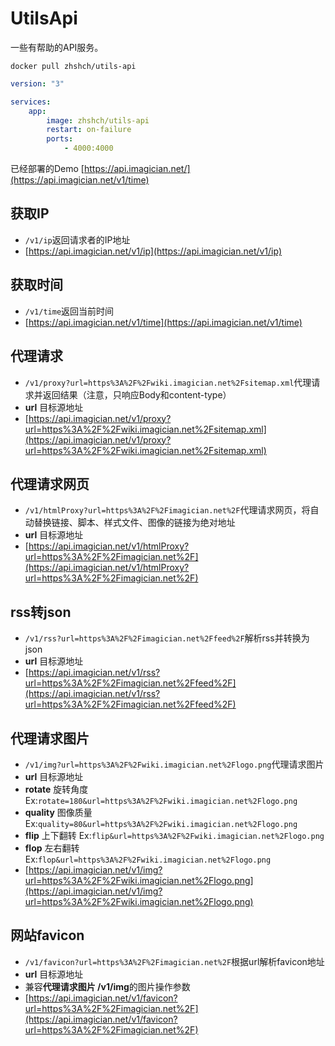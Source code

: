 # UtilsApi
一些有帮助的API服务。
```shell script
docker pull zhshch/utils-api
```

```yaml
version: "3"

services:
    app:
        image: zhshch/utils-api
        restart: on-failure
        ports:
            - 4000:4000
```
已经部署的Demo [https://api.imagician.net/](https://api.imagician.net/v1/time)

## 获取IP
* `/v1/ip`返回请求者的IP地址
* [https://api.imagician.net/v1/ip](https://api.imagician.net/v1/ip)

## 获取时间
* `/v1/time`返回当前时间
* [https://api.imagician.net/v1/time](https://api.imagician.net/v1/time)

## 代理请求
* `/v1/proxy?url=https%3A%2F%2Fwiki.imagician.net%2Fsitemap.xml`代理请求并返回结果（注意，只响应Body和content-type）
* **url** 目标源地址
* [https://api.imagician.net/v1/proxy?url=https%3A%2F%2Fwiki.imagician.net%2Fsitemap.xml](https://api.imagician.net/v1/proxy?url=https%3A%2F%2Fwiki.imagician.net%2Fsitemap.xml)

## 代理请求网页
* `/v1/htmlProxy?url=https%3A%2F%2Fimagician.net%2F`代理请求网页，将自动替换链接、脚本、样式文件、图像的链接为绝对地址
* **url** 目标源地址
* [https://api.imagician.net/v1/htmlProxy?url=https%3A%2F%2Fimagician.net%2F](https://api.imagician.net/v1/htmlProxy?url=https%3A%2F%2Fimagician.net%2F)

## rss转json
* `/v1/rss?url=https%3A%2F%2Fimagician.net%2Ffeed%2F`解析rss并转换为json
* **url** 目标源地址
* [https://api.imagician.net/v1/rss?url=https%3A%2F%2Fimagician.net%2Ffeed%2F](https://api.imagician.net/v1/rss?url=https%3A%2F%2Fimagician.net%2Ffeed%2F)

## 代理请求图片
* `/v1/img?url=https%3A%2F%2Fwiki.imagician.net%2Flogo.png`代理请求图片
* **url** 目标源地址
* **rotate** 旋转角度 Ex:`rotate=180&url=https%3A%2F%2Fwiki.imagician.net%2Flogo.png`
* **quality** 图像质量 Ex:`quality=80&url=https%3A%2F%2Fwiki.imagician.net%2Flogo.png`
* **flip** 上下翻转 Ex:`flip&url=https%3A%2F%2Fwiki.imagician.net%2Flogo.png`
* **flop** 左右翻转 Ex:`flop&url=https%3A%2F%2Fwiki.imagician.net%2Flogo.png`
* [https://api.imagician.net/v1/img?url=https%3A%2F%2Fwiki.imagician.net%2Flogo.png](https://api.imagician.net/v1/img?url=https%3A%2F%2Fwiki.imagician.net%2Flogo.png)

## 网站favicon
* `/v1/favicon?url=https%3A%2F%2Fimagician.net%2F`根据url解析favicon地址
* **url** 目标源地址
* 兼容**代理请求图片 /v1/img**的图片操作参数
* [https://api.imagician.net/v1/favicon?url=https%3A%2F%2Fimagician.net%2F](https://api.imagician.net/v1/favicon?url=https%3A%2F%2Fimagician.net%2F)


